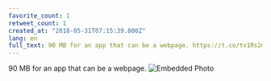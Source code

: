 ```yaml
---
favorite_count: 1
retweet_count: 1
created_at: "2018-05-31T07:15:39.000Z"
lang: en
full_text: 90 MB for an app that can be a webpage. https://t.co/tv1Rs2mmlg
---
```


90 MB for an app that can be a webpage.
![Embedded Photo](https://twitter-media-coderbyheart.s3.eu-north-1.amazonaws.com/1002086186742149121-DeggEZ2XcAACjx5.jpg)
